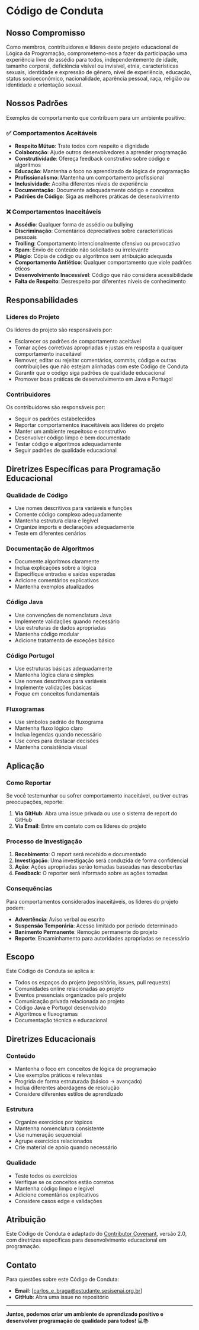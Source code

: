# Código de Conduta

## Nosso Compromisso

Como membros, contribuidores e líderes deste projeto educacional de Lógica da Programação, comprometemo-nos a fazer da participação uma experiência livre de assédio para todos, independentemente de idade, tamanho corporal, deficiência visível ou invisível, etnia, características sexuais, identidade e expressão de gênero, nível de experiência, educação, status socioeconômico, nacionalidade, aparência pessoal, raça, religião ou identidade e orientação sexual.

## Nossos Padrões

Exemplos de comportamento que contribuem para um ambiente positivo:

### ✅ Comportamentos Aceitáveis

- **Respeito Mútuo**: Trate todos com respeito e dignidade
- **Colaboração**: Ajude outros desenvolvedores a aprender programação
- **Construtividade**: Ofereça feedback construtivo sobre código e algoritmos
- **Educação**: Mantenha o foco no aprendizado de lógica de programação
- **Profissionalismo**: Mantenha um comportamento profissional
- **Inclusividade**: Acolha diferentes níveis de experiência
- **Documentação**: Documente adequadamente código e conceitos
- **Padrões de Código**: Siga as melhores práticas de desenvolvimento

### ❌ Comportamentos Inaceitáveis

- **Assédio**: Qualquer forma de assédio ou bullying
- **Discriminação**: Comentários depreciativos sobre características pessoais
- **Trolling**: Comportamento intencionalmente ofensivo ou provocativo
- **Spam**: Envio de conteúdo não solicitado ou irrelevante
- **Plágio**: Cópia de código ou algoritmos sem atribuição adequada
- **Comportamento Antiético**: Qualquer comportamento que viole padrões éticos
- **Desenvolvimento Inacessível**: Código que não considera acessibilidade
- **Falta de Respeito**: Desrespeito por diferentes níveis de conhecimento

## Responsabilidades

### Líderes do Projeto

Os líderes do projeto são responsáveis por:

- Esclarecer os padrões de comportamento aceitável
- Tomar ações corretivas apropriadas e justas em resposta a qualquer comportamento inaceitável
- Remover, editar ou rejeitar comentários, commits, código e outras contribuições que não estejam alinhadas com este Código de Conduta
- Garantir que o código siga padrões de qualidade educacional
- Promover boas práticas de desenvolvimento em Java e Portugol

### Contribuidores

Os contribuidores são responsáveis por:

- Seguir os padrões estabelecidos
- Reportar comportamentos inaceitáveis aos líderes do projeto
- Manter um ambiente respeitoso e construtivo
- Desenvolver código limpo e bem documentado
- Testar código e algoritmos adequadamente
- Seguir padrões de qualidade educacional

## Diretrizes Específicas para Programação Educacional

### Qualidade de Código
- Use nomes descritivos para variáveis e funções
- Comente código complexo adequadamente
- Mantenha estrutura clara e legível
- Organize imports e declarações adequadamente
- Teste em diferentes cenários

### Documentação de Algoritmos
- Documente algoritmos claramente
- Inclua explicações sobre a lógica
- Especifique entradas e saídas esperadas
- Adicione comentários explicativos
- Mantenha exemplos atualizados

### Código Java
- Use convenções de nomenclatura Java
- Implemente validações quando necessário
- Use estruturas de dados apropriadas
- Mantenha código modular
- Adicione tratamento de exceções básico

### Código Portugol
- Use estruturas básicas adequadamente
- Mantenha lógica clara e simples
- Use nomes descritivos para variáveis
- Implemente validações básicas
- Foque em conceitos fundamentais

### Fluxogramas
- Use símbolos padrão de fluxograma
- Mantenha fluxo lógico claro
- Inclua legendas quando necessário
- Use cores para destacar decisões
- Mantenha consistência visual

## Aplicação

### Como Reportar

Se você testemunhar ou sofrer comportamento inaceitável, ou tiver outras preocupações, reporte:

1. **Via GitHub**: Abra uma issue privada ou use o sistema de report do GitHub
2. **Via Email**: Entre em contato com os líderes do projeto

### Processo de Investigação

1. **Recebimento**: O report será recebido e documentado
2. **Investigação**: Uma investigação será conduzida de forma confidencial
3. **Ação**: Ações apropriadas serão tomadas baseadas nas descobertas
4. **Feedback**: O reporter será informado sobre as ações tomadas

### Consequências

Para comportamentos considerados inaceitáveis, os líderes do projeto podem:

- **Advertência**: Aviso verbal ou escrito
- **Suspensão Temporária**: Acesso limitado por período determinado
- **Banimento Permanente**: Remoção permanente do projeto
- **Reporte**: Encaminhamento para autoridades apropriadas se necessário

## Escopo

Este Código de Conduta se aplica a:

- Todos os espaços do projeto (repositório, issues, pull requests)
- Comunidades online relacionadas ao projeto
- Eventos presenciais organizados pelo projeto
- Comunicação privada relacionada ao projeto
- Código Java e Portugol desenvolvido
- Algoritmos e fluxogramas
- Documentação técnica e educacional

## Diretrizes Educacionais

### Conteúdo
- Mantenha o foco em conceitos de lógica de programação
- Use exemplos práticos e relevantes
- Progrida de forma estruturada (básico → avançado)
- Inclua diferentes abordagens de resolução
- Considere diferentes estilos de aprendizado

### Estrutura
- Organize exercícios por tópicos
- Mantenha nomenclatura consistente
- Use numeração sequencial
- Agrupe exercícios relacionados
- Crie material de apoio quando necessário

### Qualidade
- Teste todos os exercícios
- Verifique se os conceitos estão corretos
- Mantenha código limpo e legível
- Adicione comentários explicativos
- Considere casos edge e validações

## Atribuição

Este Código de Conduta é adaptado do [Contributor Covenant](https://www.contributor-covenant.org/version/2/0/code_of_conduct.html), versão 2.0, com diretrizes específicas para desenvolvimento educacional em programação.

## Contato

Para questões sobre este Código de Conduta:

- **Email**: [carlos_e_braga@estudante.sesisenai.org.br]
- **GitHub**: Abra uma issue no repositório

---

**Juntos, podemos criar um ambiente de aprendizado positivo e desenvolver programação de qualidade para todos!** 💻📚
